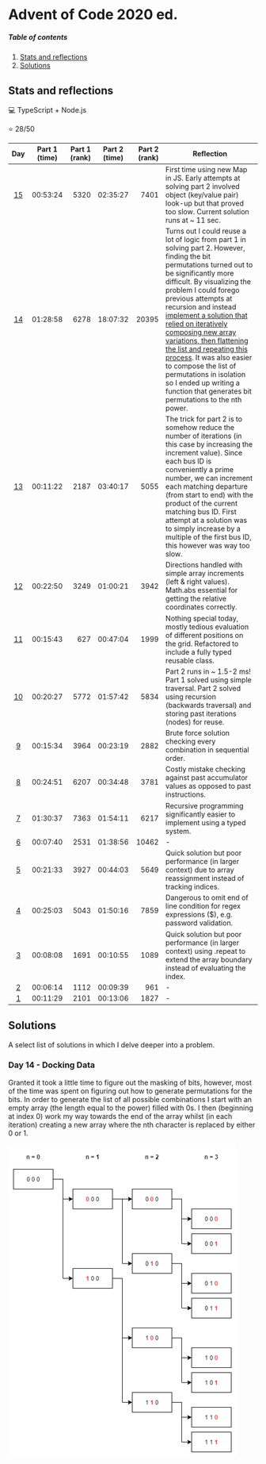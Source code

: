 # Advent of Code 2020 ed.

##### Table of contents
1. [Stats and reflections](#stats-and-reflections)
2. [Solutions](#solutions)

## Stats and reflections

:computer: TypeScript + Node.js

:star: 28/50

| Day | Part 1 (time) | Part 1 (rank) | Part 2 (time) | Part 2 (rank) | Reflection |
| :-: | :-----------: | ------------: | :-----------: | ------------: | ---------- |
| [15](days/15.ts) | 00:53:24 | 5320 | 02:35:27 | 7401 | First time using new Map in JS. Early attempts at solving part 2 involved object (key/value pair) look-up but that proved too slow. Current solution runs at ~ 11 sec. |
| [14](days/14.ts) | 01:28:58 | 6278 | 18:07:32 | 20395 | Turns out I could reuse a lot of logic from part 1 in solving part 2. However, finding the bit permutations turned out to be significantly more difficult. By visualizing the problem I could forego previous attempts at recursion and instead [implement a solution that relied on iteratively composing new array variations, then flattening the list and repeating this process](#day-14---docking-data). It was also easier to compose the list of permutations in isolation so I ended up writing a function that generates bit permutations to the nth power. |
| [13](days/13.ts) | 00:11:22 | 2187 | 03:40:17 | 5055 | The trick for part 2 is to somehow reduce the number of iterations (in this case by increasing the increment value). Since each bus ID is conveniently a prime number, we can increment each matching departure (from start to end) with the product of the current matching bus ID. First attempt at a solution was to simply increase by a multiple of the first bus ID, this however was way too slow. |
| [12](days/12.ts) | 00:22:50 | 3249 | 01:00:21 | 3942 | Directions handled with simple array increments (left & right values). Math.abs essential for getting the relative coordinates correctly. |
| [11](days/11.ts) | 00:15:43 | 627 | 00:47:04 | 1999 | Nothing special today, mostly tedious evaluation of different positions on the grid. Refactored to include a fully typed reusable class. |
| [10](days/10.ts) | 00:20:27 | 5772 | 01:57:42 | 5834 | Part 2 runs in ~ 1.5-2 ms! Part 1 solved using simple traversal. Part 2 solved using recursion (backwards traversal) and storing past iterations (nodes) for reuse. |
| [9](days/09.ts) | 00:15:34 | 3964 | 00:23:19 | 2882 | Brute force solution checking every combination in sequential order. |
| [8](days/08.ts) | 00:24:51 | 6207 | 00:34:48 | 3781 | Costly mistake checking against past accumulator values as opposed to past instructions. |
| [7](days/07.ts) | 01:30:37 | 7363 | 01:54:11 | 6217 | Recursive programming significantly easier to implement using a typed system. |
| [6](days/06.ts) | 00:07:40 | 2531 | 01:38:56 | 10462 | - |
| [5](days/05.ts) | 00:21:33 | 3927 | 00:44:03 | 5649 | Quick solution but poor performance (in larger context) due to array reassignment instead of tracking indices. |
| [4](days/04.ts) | 00:25:03 | 5043 | 01:50:16 | 7859 | Dangerous to omit end of line condition for regex expressions ($), e.g. password validation. |
| [3](days/03.ts) | 00:08:08 | 1691 | 00:10:55 | 1089 | Quick solution but poor performance (in larger context) using .repeat to extend the array boundary instead of evaluating the index. |
| [2](days/02.ts) | 00:06:14 | 1112 | 00:09:39 | 961 | - |
| [1](days/01.ts) | 00:11:29 | 2101 | 00:13:06 | 1827 | - |

## Solutions

A select list of solutions in which I delve deeper into a problem.
### Day 14 - Docking Data

Granted it took a little time to figure out the masking of bits, however, most of the time was spent on figuring out how to generate permutations for the bits.
In order to generate the list of all possible combinations I start with an empty array (the length equal to the power) filled with 0s. I then (beginning at index 0) work my way towards the end of the array whilst (in each iteration) creating a new array where the nth character is replaced by either 0 or 1.

![Visualizing the problem](screenshots/day14_bit-permutation.png?raw=true "Visualizing the problem")
